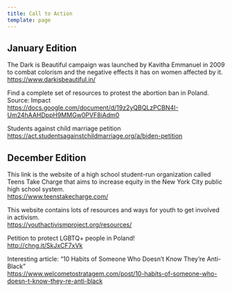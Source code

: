 ```yaml
---
title: Call to Action
template: page
---
```


## January Edition

The Dark is Beautiful campaign was launched by Kavitha Emmanuel in 2009 to combat colorism and the negative effects it has on women affected by it. <br/>
https://www.darkisbeautiful.in/

Find a complete set of resources to protest the abortion ban in Poland. Source: Impact <br/>
https://docs.google.com/document/d/19z2yQBQLzPCBN4I-Um24hAAHDppH9MMGw0PVF8iAdm0

Students against child marriage petition <br/>
https://act.studentsagainstchildmarriage.org/a/biden-petition

## December Edition

This link is the website of a high school student-run organization called Teens Take Charge that aims to increase equity in the New York City public high school system. <br/>
https://www.teenstakecharge.com/

This website contains lots of resources and ways for youth to get involved in activism. <br/>
https://youthactivismproject.org/resources/

Petition to protect LGBTQ+ people in Poland! <br/>
http://chng.it/SkJxCF7xVk

Interesting article: “10 Habits of Someone Who Doesn’t Know They’re Anti-Black” <br/>
https://www.welcometostratagem.com/post/10-habits-of-someone-who-doesn-t-know-they-re-anti-black
